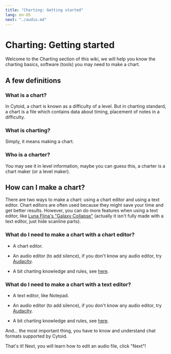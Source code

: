 ```yaml
---
title: "Charting: Getting started"
lang: en-US
next: "./audio.md"
---
```


# Charting: Getting started

Welcome to the Charting section of this wiki, we will help you know the charting basics, software (tools) you may need to make a chart.

## A few definitions

### What is a chart?

In Cytoid, a chart is known as a difficulty of a level. But in charting standard, a chart is a file which contains data about timing, placement of notes in a difficulty.

### What is charting?

Simply, it means making a chart.

### Who is a charter?

You may see it in level information, maybe you can guess this, a charter is a chart maker (or a level maker).

## How can I make a chart?

There are two ways to make a chart: using a chart editor and using a text editor. Chart editors are often used because they might save your time and get better results.
However, you can do more features when using a text editor, like [Luna Flina's "Galaxy Collapse"](https://cytoid.io/levels/flina.touhou.collapse) (actually it isn't fully made with a text editor, just hide scanline parts).

### What do I need to make a chart with a chart editor?

- A chart editor.

- An audio editor (to add silence), if you don't know any audio editor, try [Audacity](https://www.audacityteam.org).

- A bit charting knowledge and rules, see [here](./charting-and-you).

### What do I need to make a chart with a text editor?

- A text editor, like Notepad.

- An audio editor (to add silence), if you don't know any audio editor, try [Audacity](https://www.audacityteam.org).

- A bit charting knowledge and rules, see [here](./charting-and-you).

And... the most important thing, you have to know and understand chat formats supported by Cytoid.

That's it! Next, you will learn how to edit an audio file, click "Next"!
